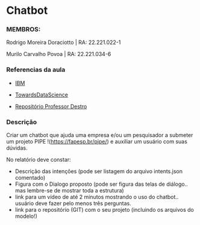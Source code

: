 # Chatbot
### MEMBROS:

Rodrigo Moreira Doraciotto | RA: 22.221.022-1

Murilo Carvalho Povoa | RA: 22.221.034-6 	
### Referencias da aula

- [IBM](https://developer.ibm.com/) 
- [TowardsDataScience](https://towardsdatascience.com/how-to-create-a-chatbot-with-python-deep-learning-in-less-than-an-hour-56a063bdfc44)

- [Repositório Professor Destro](https://github.com/rdestro/FEI-CC7711-ChatBot/blob/main/chatbot.py)

### Descrição
Criar um chatbot que ajuda uma empresa e/ou um pesquisador a submeter um projeto PIPE !(https://fapesp.br/pipe/) e auxiliar um usuário com suas dúvidas.

No relatório deve constar:

- Descrição das intenções (pode ser listagem do arquivo intents.json comentado)
- Figura com o Dialogo proposto (pode ser figura das telas de diálogo.. mas lembre-se de mostrar toda a estrutura)
- link para um vídeo de até 2 minutos mostrando o uso do chatbot.. usuário deve fazer pelo menos três perguntas.
- link para o repositório (GIT) com o seu projeto (incluindo os arquivos do modelo!)

